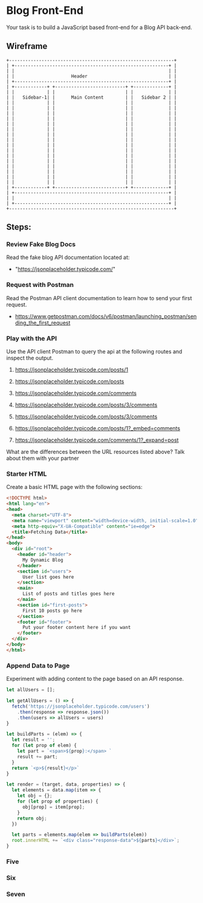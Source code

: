 # Blog Front-End

Your task is to build a JavaScript based front-end for a Blog API back-end.

## Wireframe

```
+-------------------------------------------------------------+
| +---------------------------------------------------------+ |
| |                                                         | |
| |                     Header                              | |
| +---------------------------------------------------------+ |
| +------------+ +--------------------------+ +-------------+ |
| |            | |                          | |             | |
| |   Sidebar-1| |      Main Content        | |   Sidebar 2 | |
| |            | |                          | |             | |
| |            | |                          | |             | |
| |            | |                          | |             | |
| |            | |                          | |             | |
| |            | |                          | |             | |
| |            | |                          | |             | |
| |            | |                          | |             | |
| |            | |                          | |             | |
| |            | |                          | |             | |
| |            | |                          | |             | |
| |            | |                          | |             | |
| |            | |                          | |             | |
| |            | |                          | |             | |
| |            | |                          | |             | |
| |            | |                          | |             | |
| |            | |                          | |             | |
| +------------+ +--------------------------+ +-------------+ |
| +---------------------------------------------------------+ |
| |                                                         | |
| +---------------------------------------------------------+ |
+-------------------------------------------------------------+
```

## Steps:


### Review Fake Blog Docs

Read the fake blog API documentation located at:

* "https://jsonplaceholder.typicode.com/"

### Request with Postman

Read the Postman API client documentation to learn how to send your first request.
- https://www.getpostman.com/docs/v6/postman/launching_postman/sending_the_first_request

### Play with the API

Use the API client Postman to query the api at the following routes and inspect the output.

1. https://jsonplaceholder.typicode.com/posts/1

2. https://jsonplaceholder.typicode.com/posts

3. https://jsonplaceholder.typicode.com/comments

4. https://jsonplaceholder.typicode.com/posts/3/comments

5. https://jsonplaceholder.typicode.com/posts/3/comments

6. https://jsonplaceholder.typicode.com/posts/1?_embed=comments

7. https://jsonplaceholder.typicode.com/comments/1?_expand=post

What are the differences between the URL resources listed above? Talk about them with your partner

### Starter HTML

Create a basic HTML page with the following sections:

```html
<!DOCTYPE html>
<html lang="en">
<head>
  <meta charset="UTF-8">
  <meta name="viewport" content="width=device-width, initial-scale=1.0">
  <meta http-equiv="X-UA-Compatible" content="ie=edge">
  <title>Fetching Data</title>
</head>
<body>
  <div id="root">
    <header id="header">
      My Dynamic Blog
    </header>
    <section id="users">
      User list goes here
    </section>
    <main>
      List of posts and titles goes here
    </main>
    <section id="first-posts">
      First 10 posts go here
    </section>
    <footer id="footer">
      Put your footer content here if you want
    </footer>
  </div>
</body>
</html>
```

### Append Data to Page

Experiment with adding content to the page based on an API response.

```javascript
let allUsers = [];

let getAllUsers = () => {
  fetch('https://jsonplaceholder.typicode.com/users')
    .then(response => response.json())
    .then(users => allUsers = users)
}

let buildParts = (elem) => {
  let result = '';
  for (let prop of elem) {
    let part = `<span>${prop}:</span> `
    result += part;
  }
  return `<p>${result}</p>`
}

let render = (target, data, properties) => {
  let elements = data.map(item => {
    let obj = {};
    for (let prop of properties) {
      obj[prop] = item[prop];
    }
    return obj;
  })

  let parts = elements.map(elem => buildParts(elem))
  root.innerHTML += `<div class="response-data">${parts}</div>`;
}
```


### Five


### Six


### Seven
